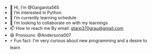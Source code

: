 - 👋 Hi, I’m @Garganita565
- 👀 I’m interested in Python
- 🌱 I’m currently learning schedule
- 💞️ I’m looking to collaborate on with my learnings
- 📫 How to reach me By email: gtarp370grau@gmail.com
- 😄 Pronouns: @Andersona007
- ⚡ Fun fact: I'm very curious about new programming and a desire to learn

<!---
Garganita565/Garganita565 is a ✨ special ✨ repository because its `README.md` (this file) appears on your GitHub profile.
You can click the Preview link to take a look at your changes.
--->
